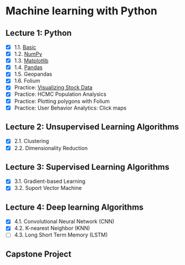 # Machine learning with Python

## Lecture 1: Python
- [x] 1.1. [Basic](https://github.com/icebearian/Python-machinelearning/blob/main/Lec1_1_IntroToPython.ipynb)
- [x] 1.2. [NumPy](https://github.com/icebearian/Python-machinelearning/blob/main/Lec1_2_IntroToPython.ipynb)
- [x] 1.3. [Matplotlib](https://github.com/icebearian/Python-machinelearning/blob/main/Lec1_3_IntroToPython.ipynb)
- [x] 1.4. [Pandas](https://github.com/icebearian/Python-machinelearning/blob/main/Lec1_4_IntroToPython.ipynb)
- [x] 1.5. Geopandas
- [x] 1.6. Folium 
- [x] Practice: [Visualizing Stock Data](https://github.com/icebearian/Python-machinelearning/blob/main/Visualize_Stock_Data.ipynb)
- [x] Practice: HCMC Population Analysics
- [x] Practice: Plotting polygons with Folium
- [x] Practice: User Behavior Analytics: Click maps

## Lecture 2: Unsupervised Learning Algorithms
- [x] 2.1. Clustering
- [x] 2.2. Dimensionality Reduction
## Lecture 3: Supervised Learning Algorithms
- [x] 3.1. Gradient-based Learning
- [x] 3.2. Suport Vector Machine
## Lecture 4: Deep learning Algorithms
- [x] 4.1. Convolutional Neural Network (CNN)
- [x] 4.2. K-nearest Neighbor (KNN)
- [ ] 4.3. Long Short Term Memory (LSTM)

## Capstone Project







